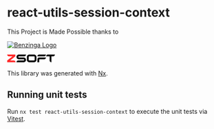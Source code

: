# react-utils-session-context

This Project is Made Possible thanks to

[![Benzinga Logo](https://import.cdn.thinkific.com/222214/D3r5EJy9SZaNsaY7dQsj_Benzinga-logo-navy.svg)](www.benzinga.com)

[![ZSoft Logo](https://raw.githubusercontent.com/ZNackasha/CDN/refs/heads/main/zsoft-no-size.svg)](https://github.com/znackasha)

This library was generated with [Nx](https://nx.dev).

## Running unit tests

Run `nx test react-utils-session-context` to execute the unit tests via [Vitest](https://vitest.dev/).
